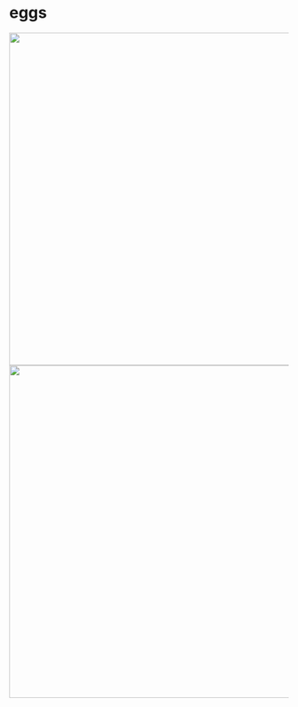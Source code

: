 # eggs

<img src="https://user-images.githubusercontent.com/95383762/144492334-8b9df580-16c9-4c2d-9ec1-98cbb539176f.png" width="600">

<img src="https://user-images.githubusercontent.com/95383762/144490324-2069e1d6-7548-41bc-98bd-af0b696fe895.jpg" width="600">



